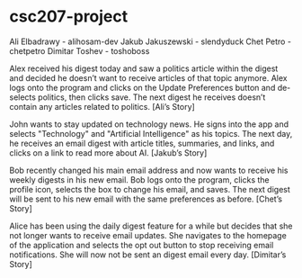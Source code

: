 # csc207-project
Ali Elbadrawy - alihosam-dev
Jakub Jakuszewski - slendyduck
Chet Petro - chetpetro
Dimitar Toshev - toshoboss

Alex received his digest today and saw a politics article within the digest and decided he doesn’t want to receive articles of that topic anymore. Alex logs onto the program and clicks on the Update Preferences button and de-selects politics, then clicks save. The next digest he receives doesn’t contain any articles related to politics. [Ali’s Story]

John wants to stay updated on technology news. He signs into the app and selects "Technology" and "Artificial Intelligence" as his topics. The next day, he receives an email digest with article titles, summaries, and links, and clicks on a link to read more about AI. [Jakub’s Story]

Bob recently changed his main email address and now wants to receive his weekly digests in his new email. Bob logs onto the program, clicks the profile icon, selects the box to change his email, and saves. The next digest will be sent to his new email with the same preferences as before. [Chet’s Story]

Alice has been using the daily digest feature for a while but decides that she not longer wants to receive email updates. She navigates to the homepage of the application and selects the opt out button to stop receiving email notifications. She will now not be sent an digest email every day. [Dimitar’s Story]
